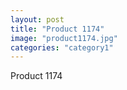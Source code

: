 ```yaml
---
layout: post
title: "Product 1174"
image: "product1174.jpg"
categories: "category1"
---
```

Product 1174

